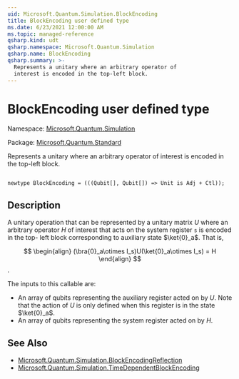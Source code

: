 ```yaml
---
uid: Microsoft.Quantum.Simulation.BlockEncoding
title: BlockEncoding user defined type
ms.date: 6/23/2021 12:00:00 AM
ms.topic: managed-reference
qsharp.kind: udt
qsharp.namespace: Microsoft.Quantum.Simulation
qsharp.name: BlockEncoding
qsharp.summary: >-
  Represents a unitary where an arbitrary operator of
  interest is encoded in the top-left block.
---
```


# BlockEncoding user defined type

Namespace: [Microsoft.Quantum.Simulation](xref:Microsoft.Quantum.Simulation)

Package: [Microsoft.Quantum.Standard](https://nuget.org/packages/Microsoft.Quantum.Standard)


Represents a unitary where an arbitrary operator ofinterest is encoded in the top-left block.

```qsharp

newtype BlockEncoding = (((Qubit[], Qubit[]) => Unit is Adj + Ctl));
```



## Description

A unitary operation that can be represented by a unitary matrix $U$where an arbitrary operator $H$ ofinterest that acts on the system register `s` is encoded in the top-left block corresponding to auxiliary state $\ket{0}_a$. That is,$$\begin{align}(\bra{0}_a\otimes I_s)U(\ket{0}_a\otimes I_s) = H\end{align}$$.The inputs to this callable are:- An array of qubits representing the auxiliary register acted on by $U$.  Note that the action of $U$ is only defined when this register is  in the state $\ket{0}_a$.- An array of qubits representing the system register acted on by $H$.

## See Also

- [Microsoft.Quantum.Simulation.BlockEncodingReflection](xref:Microsoft.Quantum.Simulation.BlockEncodingReflection)
- [Microsoft.Quantum.Simulation.TimeDependentBlockEncoding](xref:Microsoft.Quantum.Simulation.TimeDependentBlockEncoding)
